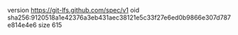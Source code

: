 version https://git-lfs.github.com/spec/v1
oid sha256:9120518a1e42376a3eb431aec38121e5c33f27e6ed0b9866e307d787e814e4e6
size 615
